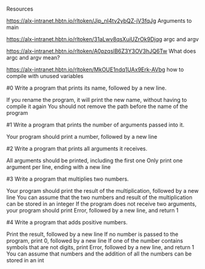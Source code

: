 Resources

https://alx-intranet.hbtn.io/rltoken/Jip_nI4tv2ybQZ-jV3fqJg Arguments to main

https://alx-intranet.hbtn.io/rltoken/31aLwv8qsXuiUZrOk9Djqg argc and argv

https://alx-intranet.hbtn.io/rltoken/A0pzqslB6Z3Y3OV3hJQ6Tw What does argc and argv mean?

https://alx-intranet.hbtn.io/rltoken/MkOUE1ndq1UAx9Erk-AVbg how to compile with unused variables

#0 Write a program that prints its name, followed by a new line.

If you rename the program, it will print the new name, without having to compile it again
You should not remove the path before the name of the program

#1 Write a program that prints the number of arguments passed into it.

Your program should print a number, followed by a new line

#2 Write a program that prints all arguments it receives.

All arguments should be printed, including the first one
Only print one argument per line, ending with a new line

#3 Write a program that multiplies two numbers.

Your program should print the result of the multiplication, followed by a new line
You can assume that the two numbers and result of the multiplication can be stored in an integer
If the program does not receive two arguments, your program should print Error, followed by a new line, and return 1

#4 Write a program that adds positive numbers.

Print the result, followed by a new line
If no number is passed to the program, print 0, followed by a new line
If one of the number contains symbols that are not digits, print Error, followed by a new line, and return 1
You can assume that numbers and the addition of all the numbers can be stored in an int
